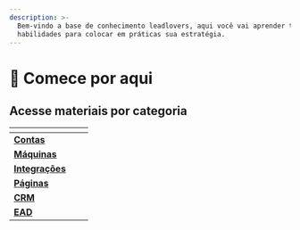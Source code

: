 ```yaml
---
description: >-
  Bem-vindo a base de conhecimento leadlovers, aqui você vai aprender todas as
  habilidades para colocar em práticas sua estratégia.
---
```


# 🏁 Comece por aqui

## Acesse materiais por categoria

<table data-view="cards"><thead><tr><th></th><th></th><th></th></tr></thead><tbody><tr><td><a href="broken-reference"><strong>Contas</strong></a></td><td></td><td></td></tr><tr><td><a href="broken-reference"><strong>Máquinas</strong></a></td><td></td><td></td></tr><tr><td><a href="broken-reference"><strong>Integrações</strong></a></td><td></td><td></td></tr><tr><td><a href="broken-reference"><strong>Páginas</strong></a></td><td></td><td></td></tr><tr><td><a href="broken-reference"><strong>CRM</strong></a></td><td></td><td></td></tr><tr><td><a href="broken-reference"><strong>EAD</strong></a></td><td></td><td></td></tr></tbody></table>
